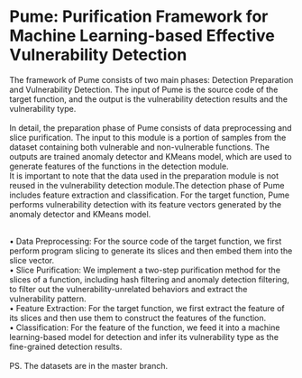 # Pume: Purification Framework for Machine Learning-based Effective Vulnerability Detection
The framework of Pume consists 
of two main phases: Detection Preparation and Vulnerability Detection.
The input of Pume is the source code of the target function, and the 
output is the vulnerability detection results and the vulnerability type.<br><br>
In detail, the preparation phase of Pume consists of data preprocessing and slice purification.
The input to this module is a portion of samples from the dataset containing both vulnerable and non-vulnerable functions. 
The outputs are trained anomaly detector and KMeans model, 
which are used to generate features of the functions in the detection module.<br>
It is important to note that the data used in the preparation module is not reused 
in the vulnerability detection module.The detection phase of Pume includes feature extraction and classification. For the target function, Pume performs vulnerability detection with its feature 
vectors generated by the anomaly detector and KMeans model.<br><br>

• Data Preprocessing: For the source code of the target function, 
we first perform program slicing to generate its slices and 
then embed them into the slice vector.<br>
• Slice Purification: We implement a two-step purification method 
for the slices of a function, including hash filtering and anomaly 
detection filtering, to filter out the vulnerability-unrelated 
behaviors and extract the vulnerability pattern.<br>
• Feature Extraction: For the target function, we first extract 
the feature of its slices and then use them to construct the 
features of the function.<br>
• Classification: For the feature of the function, we feed 
it into a machine learning-based model for detection and infer 
its vulnerability type as the fine-grained detection results.<br><br>
PS. The datasets are in the master branch.

